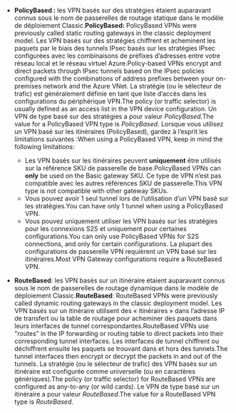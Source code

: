 * <span data-ttu-id="b82b8-101">**PolicyBased :** les VPN basés sur des stratégies étaient auparavant connus sous le nom de passerelles de routage statique dans le modèle de déploiement Classic.</span><span class="sxs-lookup"><span data-stu-id="b82b8-101">**PolicyBased:** PolicyBased VPNs were previously called static routing gateways in the classic deployment model.</span></span> <span data-ttu-id="b82b8-102">Les VPN basés sur des stratégies chiffrent et acheminent les paquets par le biais des tunnels IPsec basés sur les stratégies IPsec configurées avec les combinaisons de préfixes d’adresses entre votre réseau local et le réseau virtuel Azure.</span><span class="sxs-lookup"><span data-stu-id="b82b8-102">Policy-based VPNs encrypt and direct packets through IPsec tunnels based on the IPsec policies configured with the combinations of address prefixes between your on-premises network and the Azure VNet.</span></span> <span data-ttu-id="b82b8-103">La stratégie (ou le sélecteur de trafic) est généralement définie en tant que liste d’accès dans les configurations du périphérique VPN.</span><span class="sxs-lookup"><span data-stu-id="b82b8-103">The policy (or traffic selector) is usually defined as an access list in the VPN device configuration.</span></span> <span data-ttu-id="b82b8-104">Un VPN de type basé sur des stratégies a pour valeur *PolicyBased*.</span><span class="sxs-lookup"><span data-stu-id="b82b8-104">The value for a PolicyBased VPN type is *PolicyBased*.</span></span> <span data-ttu-id="b82b8-105">Lorsque vous utilisez un VPN basé sur les itinéraires (PolicyBased), gardez à l’esprit les limitations suivantes :</span><span class="sxs-lookup"><span data-stu-id="b82b8-105">When using a PolicyBased VPN, keep in mind the following limitations:</span></span>
  
  * <span data-ttu-id="b82b8-106">Les VPN basés sur les itinéraires peuvent **uniquement** être utilisés sur la référence SKU de passerelle de base.</span><span class="sxs-lookup"><span data-stu-id="b82b8-106">PolicyBased VPNs can **only** be used on the Basic gateway SKU.</span></span> <span data-ttu-id="b82b8-107">Ce type de VPN n’est pas compatible avec les autres références SKU de passerelle.</span><span class="sxs-lookup"><span data-stu-id="b82b8-107">This VPN type is not compatible with other gateway SKUs.</span></span>
  * <span data-ttu-id="b82b8-108">Vous pouvez avoir 1 seul tunnel lors de l’utilisation d’un VPN basé sur les stratégies.</span><span class="sxs-lookup"><span data-stu-id="b82b8-108">You can have only 1 tunnel when using a PolicyBased VPN.</span></span>
  * <span data-ttu-id="b82b8-109">Vous pouvez uniquement utiliser les VPN basés sur les stratégies pour les connexions S2S et uniquement pour certaines configurations.</span><span class="sxs-lookup"><span data-stu-id="b82b8-109">You can only use PolicyBased VPNs for S2S connections, and only for certain configurations.</span></span> <span data-ttu-id="b82b8-110">La plupart des configurations de passerelle VPN requièrent un VPN basé sur les itinéraires.</span><span class="sxs-lookup"><span data-stu-id="b82b8-110">Most VPN Gateway configurations require a RouteBased VPN.</span></span>
* <span data-ttu-id="b82b8-111">**RouteBased**: les VPN basés sur un itinéraire étaient auparavant connus sous le nom de passerelles de routage dynamique dans le modèle de déploiement Classic.</span><span class="sxs-lookup"><span data-stu-id="b82b8-111">**RouteBased**: RouteBased VPNs were previously called dynamic routing gateways in the classic deployment model.</span></span> <span data-ttu-id="b82b8-112">Les VPN basés sur un itinéraire utilisent des « itinéraires » dans l’adresse IP de transfert ou la table de routage pour acheminer des paquets dans leurs interfaces de tunnel correspondantes.</span><span class="sxs-lookup"><span data-stu-id="b82b8-112">RouteBased VPNs use "routes" in the IP forwarding or routing table to direct packets into their corresponding tunnel interfaces.</span></span> <span data-ttu-id="b82b8-113">Les interfaces de tunnel chiffrent ou déchiffrent ensuite les paquets se trouvant dans et hors des tunnels.</span><span class="sxs-lookup"><span data-stu-id="b82b8-113">The tunnel interfaces then encrypt or decrypt the packets in and out of the tunnels.</span></span> <span data-ttu-id="b82b8-114">La stratégie (ou le sélecteur de trafic) des VPN basés sur un itinéraire est configurée comme universelle (ou en caractères génériques).</span><span class="sxs-lookup"><span data-stu-id="b82b8-114">The policy (or traffic selector) for RouteBased VPNs are configured as any-to-any (or wild cards).</span></span> <span data-ttu-id="b82b8-115">Le VPN de type basé sur un itinéraire a pour valeur *RouteBased*.</span><span class="sxs-lookup"><span data-stu-id="b82b8-115">The value for a RouteBased VPN type is *RouteBased*.</span></span>

